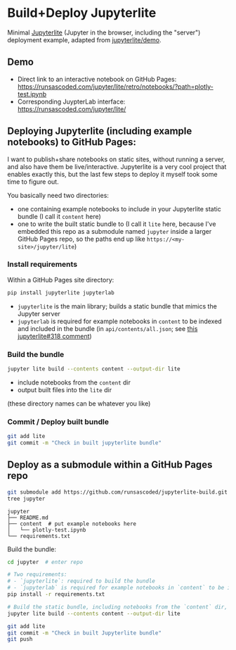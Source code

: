 # Build+Deploy Jupyterlite
Minimal [Jupyterlite](https://jupyterlite.readthedocs.io/en/latest/) (Jupyter in the browser, including the "server") deployment example, adapted from [jupyterlite/demo](https://github.com/jupyterlite/demo).

## Demo
- Direct link to an interactive notebook on GitHub Pages: https://runsascoded.com/jupyter/lite/retro/notebooks/?path=plotly-test.ipynb
- Corresponding JuypterLab interface: https://runsascoded.com/jupyter/lite/ 

## Deploying Jupyterlite (including example notebooks) to GitHub Pages:
I want to publish+share notebooks on static sites, without running a server, and also have them be live/interactive. Jupyterlite is a very cool project that enables exactly this, but the last few steps to deploy it myself took some time to figure out.

You basically need two directories:
- one containing example notebooks to include in your Jupyterlite static bundle (I call it `content` here)
- one to write the built static bundle to (I call it `lite` here, because I've embedded this repo as a submodule named `jupyter` inside a larger GitHub Pages repo, so the paths end up like `https://<my-site>/jupyter/lite`)

### Install requirements
Within a GitHub Pages site directory:
```bash
pip install jupyterlite jupyterlab
```

- `jupyterlite` is the main library; builds a static bundle that mimics the Jupyter server
- `jupyterlab` is required for example notebooks in `content` to be indexed and included in the bundle (in `api/contents/all.json`; see [this jupyterlite#318 comment](https://github.com/jupyterlite/jupyterlite/issues/318#issuecomment-945492049))

### Build the bundle

```bash
jupyter lite build --contents content --output-dir lite
```

- include notebooks from the `content` dir
- output built files into the `lite` dir

(these directory names can be whatever you like)

### Commit / Deploy built bundle
```bash
git add lite
git commit -m "Check in built jupyterlite bundle"
```

## Deploy as a submodule within a GitHub Pages repo
```bash
git submodule add https://github.com/runsascoded/jupyterlite-build.git jupyter
tree jupyter
```
```text
jupyter
├── README.md
├── content  # put example notebooks here
│   └── plotly-test.ipynb
└── requirements.txt
```

Build the bundle:
```bash
cd jupyter  # enter repo

# Two requirements:
# - `jupyterlite`: required to build the bundle
# - `jupyterlab` is required for example notebooks in `content` to be indexed and included in the bundle
pip install -r requirements.txt

# Build the static bundle, including notebooks from the `content` dir, into the `lite` dir (these names can be changed, if you like)
jupyter lite build --contents content --output-dir lite

git add lite
git commit -m "Check in built Jupyterlite bundle"
git push
```
